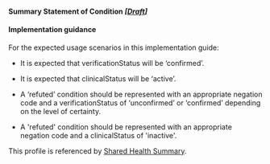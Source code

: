 #### Summary Statement of Condition *[[Draft](http://hl7.org/fhir/stu3/valueset-publication-status.html)]*

#### Implementation guidance
For the expected usage scenarios in this implementation guide:
    
* It is expected that verificationStatus will be ‘confirmed’.

* It is expected that clinicalStatus will be ‘active’.

* A ‘refuted’ condition should be represented with an appropriate negation code and a verificationStatus of ‘unconfirmed’ or ‘confirmed’ depending on the level of certainty.

* A 'refuted' condition should be represented with an appropriate negation code and a clinicalStatus of 'inactive'.

This profile is referenced by [Shared Health Summary](StructureDefinition-composition-shs-1.html).


